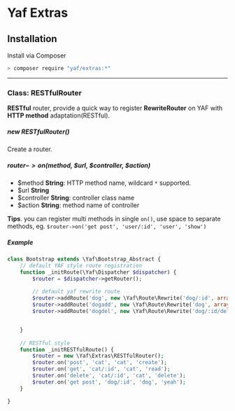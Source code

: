 # Yaf Extras


## Installation

Install via Composer

```sh
> composer require "yaf/extras:*"
```


----

### Class: RESTfulRouter

**RESTful** router, provide a quick way to register **RewriteRouter** on YAF with **HTTP method** adaptation(RESTful).


##### new RESTfulRouter()

Create a router.


##### $router->on($method, $url, $controller, $action)

- $method **String**: HTTP method name, wildcard `*` supported.
- $url **String**
- $controller **String**: controller class name
- $action **String**: method name of controller

**Tips**. you can register multi methods in single `on()`, use space to separate methods, eg. `$router->on('get post', 'user/:id', 'user', 'show')`


##### Example
```php
class Bootstrap extends \Yaf\Bootstrap_Abstract {
    // default YAF style route registration
    function _initRoute(\Yaf\Dispatcher $dispatcher) {
        $router = $dispatcher->getRouter();
        
        // default yaf rewrite route
        $router->addRoute('dog', new \Yaf\Route\Rewrite('dog/:id', array('controller' => 'dog', 'action' => 'read')));
        $router->addRoute('dogadd', new \Yaf\Route\Rewrite('dog', array('controller' => 'dog', 'action' => 'create')));
        $router->addRoute('dogdel', new \Yaf\Route\Rewrite('dog/:id/delete', array('controller' => 'dog', 'action' => 'delete')));


    }
    
    // RESTful style
    function _initRESTfulRoute() {
        $router = new \Yaf\Extras\RESTfulRouter();
        $router.on('post', 'cat', 'cat', 'create');
        $router.on('get', 'cat/:id', 'cat', 'read');
        $router.on('delete', 'cat/:id', 'cat', 'delete');
        $router.on('get post', 'dog/:id', 'dog', 'yeah');
    }

}
```
